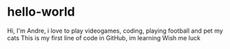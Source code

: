 # hello-world

Hi, I'm Andre, i love to play videogames, coding, playing football and pet my cats
This is my first line of code in GitHub, im learning
Wish me luck

